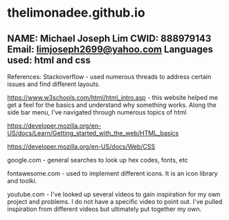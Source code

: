 # thelimonadee.github.io

NAME: Michael Joseph Lim 
CWID: 888979143
Email: limjoseph2699@yahoo.com 
Languages used: html and css 
-----------------------------------------------------------------------------------------------------------------------------------------------------------------------------------------------
References: 
Stackoverflow - used numerous threads to address certain issues and find different layouts. 

https://www.w3schools.com/html/html_intro.asp - this website helped me get a feel for the basics and understand why something works. Along the side bar menu, I've navigated through numerous 
topics of html

https://developer.mozilla.org/en-US/docs/Learn/Getting_started_with_the_web/HTML_basics

https://developer.mozilla.org/en-US/docs/Web/CSS

google.com - general searches to look up hex codes, fonts, etc

fontawesome.com - used to implement different icons. It is an icon library and toolki. 

youtube.com - I've looked up several videos to gain inspiration for my own project and problems. I do not have a specific video to point out. I've pulled inspiration from different videos but
ultimately put together my own. 
